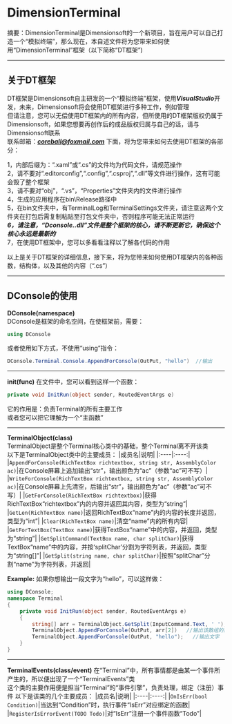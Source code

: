 # DimensionTerminal
 摘要：DimensionTerminal是Dimensionsoft的一个新项目，旨在用户可以自己打造一个“模拟终端”，那么现在，本自述文件将为您带来如何使用“DimensionTerminal”框架（以下简称“DT框架”)

---------

## 关于DT框架
DT框架是Dimensionsoft自主研发的一个“模拟终端”框架，使用***VisualStudio***开发，未来，Dimensionsoft将会使用DT框架进行多种工作，例如管理  
但请注意，您可以无偿使用DT框架内的所有内容，但所使用的DT框架版权仍属于Dimensionsoft，如果您想要再创作后的成品版权归属与自己的话，请与Dimensionsoft联系  
联系邮箱：***coreball@foxmail.com***
下面，将为您带来如何去使用DT框架的各部分：  

1，内部后缀为：“.xaml”或“.cs”的文件均为代码文件，请规范操作  
2，请不要对“.editorconfig”,“.config”,“.csproj”,“.dll”等文件进行操作，这有可能会毁了整个框架  
3，请不要对“obj”，“.vs”，“Properties”文件夹内的文件进行操作  
4，生成的应用程序在bin\Release路径中  
5，在bin文件夹中，有TerminalLog和TerminalSettings文件夹，请注意这两个文件夹在打包后需复制粘贴至打包文件夹中，否则程序可能无法正常运行  
***6，请注意，“Dconsole..dll”文件是整个框架的核心，请不断更新它，确保这个核心永远是最新的***  
7，在使用DT框架中，您可以多看看注释以了解各代码的作用  

以上是关于DT框架的详细信息，接下来，将为您带来如何使用DT框架内的各种函数，结构体，以及其他的内容（“.cs”）  

----------
## DConsole的使用
**DConsole(namespace)**  
DConsole是框架的命名空间，在使框架前，需要：
```C#
using DConsole
```
或者使用如下方式，不使用“using”指令：
```C#
DConsole.Terminal.Console.AppendForConsole(OutPut, "hello")  //输出
```
----------
**init(func)**
在文件中，您可以看到这样一个函数：  
```C#
private void InitRun(object sender, RoutedEventArgs e)
```   
它的作用是：负责Terminal的所有主要工作  
或者您可以把它理解为一个“主函数”  

----------
**TerminalObject(class)**    
TerminalObject是整个Terminal核心类中的基础，整个Terminal离不开该类  
以下是TerminalObject类中的主要成员：
|成员名|说明|
|:----|:----:|
|`AppendForConsole(RichTextBox richtextbox, string str, AssemblyColor ac)`|在Console屏幕上追加输出“str”，输出颜色为“ac”（参数“ac”可不写）|
|`WriteForConsole(RichTextBox richtextbox, string str, AssemblyColor ac)`|在Console屏幕上先清空，后输出“str”，输出颜色为“ac”（参数“ac”可不写）|
|`GetForConsole(RichTextBox richtextbox)`|获得RichTextBox“richtextbox”内的内容并返回其内容，类型为“string”|
|`GetLen(RichTextBox name)`|返回RichTextBox“name”内的内容的长度并返回，类型为“int”|
|`Clear(RichTextBox name)`|清空“name”内的所有内容|
|`GetForTextBox(TextBox name)`|获得TextBox“name”中的内容，并返回，类型为“string”|
|`GetSplitCommand(TextBox name, char splitChar)`|获得TextBox“name”中的内容，并按‘splitChar’分割为字符列表，并返回，类型为“string[]”|
|`GetSplit(string name, char splitChar)`|按照“splitChar”分割“name”为字符列表，并返回|
  
**Example:**
如果你想输出一段文字为“hello”，可以这样做：
```C#
using DConsole;
namespace Terminal
{
    private void InitRun(object sender, RoutedEventArgs e)
    {
        string[] arr = TerminalObject.GetSplit(InputCommand.Text, ' ');   //把输入框的文字以“ ”分割为字符数组
        TerminalObject.AppendForConsole(OutPut, arr[2])   //输出该数组的第二项
        TerminalObject.AppendForConsole(OutPut, "hello");   //输出文字
    }
}
```  
---------
**TerminalEvents(class/event)**
在“Terminal”中，所有事情都是由某一个事件所产生的，所以便出现了一个“TerminalEvents”类  
这个类的主要作用便是担当“Terminal”的“事件引擎”，负责处理，绑定（注册）事件
以下是该类的几个主要成员：
|成员名|说明|
|:----|:----:|
|`OnIsErr(bool Condition)`|当达到“Condition”时，执行事件“IsErr”对应绑定的函数|
|`RegisterIsErrorEvent(TODO Todo)`|对“IsErr”注册一个事件函数“Todo”|
